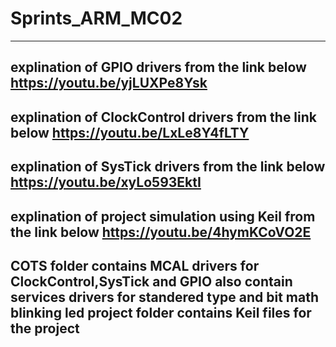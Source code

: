 # Sprints_ARM_MC02
---------------------------------------------------------------------------------------
explination of GPIO drivers from the link below
https://youtu.be/yjLUXPe8Ysk
---------------------------------------------------------------------------------------
explination of ClockControl drivers from the link below
https://youtu.be/LxLe8Y4fLTY
---------------------------------------------------------------------------------------
explination of SysTick drivers from the link below
https://youtu.be/xyLo593EktI
---------------------------------------------------------------------------------------
explination of project simulation using Keil from the link below
https://youtu.be/4hymKCoVO2E
---------------------------------------------------------------------------------------
COTS folder contains MCAL drivers for ClockControl,SysTick and GPIO 
also contain services drivers for standered type and bit math
blinking led project folder contains Keil files for the project
---------------------------------------------------------------------------------------
